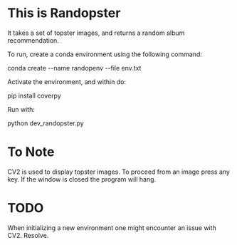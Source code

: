 # This is Randopster

It takes a set of topster images, and returns a random album recommendation.

To run, create a conda environment using the following command:

conda create --name randopenv --file env.txt

Activate the environment, and within do:

pip install coverpy

Run with:

python dev_randopster.py

# To Note

CV2 is used to display topster images. To proceed from an image press any key. If the window is closed the program will hang. 

# TODO

When initializing a new environment one might encounter an issue with CV2. Resolve. 
